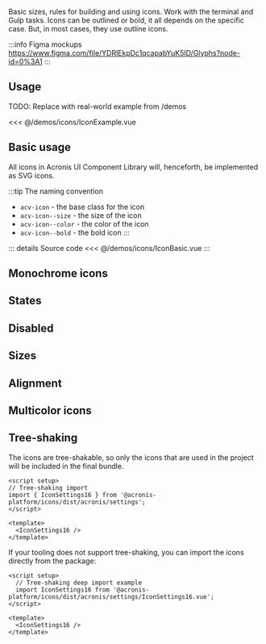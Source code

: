 Basic sizes, rules for building and using icons. Work with the terminal and Gulp tasks.
Icons can be outlined or bold, it all depends on the specific case.
But, in most cases, they use outline icons.

:::info Figma mockups
https://www.figma.com/file/YDRlEkpDc1qcapabYuK5ID/Glyphs?node-id=0%3A1
:::

## Usage

TODO: Replace with real-world example from /demos

<<< @/demos/icons/IconExample.vue

## Basic usage

All icons in Acronis UI Component Library will, henceforth, be implemented as SVG icons.

:::tip
The naming convention

- `acv-icon` - the base class for the icon
- `acv-icon--size` - the size of the icon
- `acv-icon--color` - the color of the icon
- `acv-icon--bold` - the bold icon
  :::

<IconBasic />

::: details Source code
<<< @/demos/icons/IconBasic.vue
:::

## Monochrome icons

<IconMonochrome />

## States

<IconStates />

## Disabled

<IconDisabled />

## Sizes

<IconSizes />

## Alignment

<IconAlignment />

## Multicolor icons

<IconMulticolor />

## Tree-shaking

The icons are tree-shakable, so only the icons that are used in the project will be included in the final bundle.

```vue
<script setup>
// Tree-shaking import
import { IconSettings16 } from '@acronis-platform/icons/dist/acronis/settings';
</script>

<template>
  <IconSettings16 />
</template>
```

If your tooling does not support tree-shaking, you can import the icons directly from the package:

```vue
<script setup>
  // Tree-shaking deep import example
  import IconSettings16 from '@acronis-platform/icons/dist/acronis/settings/IconSettings16.vue';
</script>

<template>
  <IconSettings16 />
</template>
```
